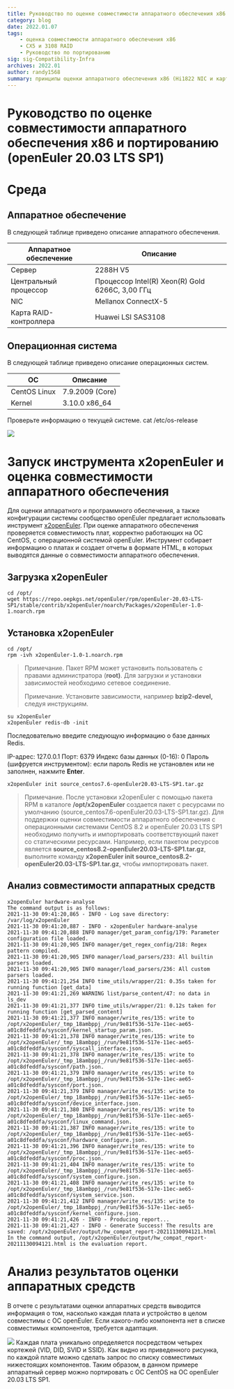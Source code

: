 ```yaml
---
title: Руководство по оценке совместимости аппаратного обеспечения x86 и портированию (openEuler 20.03 LTS SP1)  
category: blog 
date: 2022.01.07  
tags:  
    - оценка совместимости аппаратного обеспечения x86  
    - CX5 и 3108 RAID  
    - Руководство по портированию  
sig: sig-Compatibility-Infra  
archives: 2022.01 
author: randy1568  
summary: принципы оценки аппаратного обеспечения x86 (Hi1822 NIC и карта RAID-контроллера 3108)
---
```


# Руководство по оценке совместимости аппаратного обеспечения x86 и портированию (openEuler 20.03 LTS SP1)


# Среда

## Аппаратное обеспечение

В следующей таблице приведено описание аппаратного обеспечения.

| Аппаратное обеспечение | Описание                                        |
| ---------------------- | ----------------------------------------------- |
| Сервер                 | 2288H V5                                        |
| Центральный процессор  | Процессор Intel(R) Xeon(R) Gold 6266C, 3,00 ГГц |
| NIC                    | Mellanox ConnectX-5                             |
| Карта RAID-контроллера | Huawei LSI SAS3108                              |

## Операционная система

В следующей таблице приведено описание операционных систем.

| ОС           | Описание        |
| ------------ | --------------- |
| CentOS Linux | 7.9.2009 (Core) |
| Kernel       | 3.10.0  x86_64  |

Проверьте информацию о текущей системе.
cat /etc/os-release

<img src="./image/hardware-1.png">

# Запуск инструмента x2openEuler и оценка совместимости аппаратного обеспечения

Для оценки аппаратного и программного обеспечения, а также конфигурации системы сообщество openEuler предлагает использовать инструмент [x2openEuler](https://repo.oepkgs.net/openEuler/rpm/openEuler-20.03-LTS-SP1/stable/contrib/x2openEuler/noarch/Packages/). При оценке аппаратного обеспечения проверяется совместимость плат, корректно работающих на ОС CentOS, с операционной системой openEuler. Инструмент собирает информацию о платах и создает отчеты в формате HTML, в которых выводятся данные о совместимости аппаратного обеспечения.

## Загрузка x2openEuler

```
cd /opt/
wget https://repo.oepkgs.net/openEuler/rpm/openEuler-20.03-LTS-SP1/stable/contrib/x2openEuler/noarch/Packages/x2openEuler-1.0-1.noarch.rpm
```

## Установка x2openEuler

```
cd /opt/
rpm -ivh x2openEuler-1.0-1.noarch.rpm
```

> Примечание. Пакет RPM может установить пользователь с правами администратора (**root)**. Для загрузки и установки зависимостей необходимо сетевое соединение. 
>
> Примечание. Установите зависимости, например **bzip2-devel,** следуя инструкциям.

```
su x2openEuler
x2openEuler redis-db -init
```

Последовательно введите следующую информацию о базе данных Redis. 

IP-адрес: 127.0.0.1
Порт: 6379
Индекс базы данных (0-16): 0
Пароль (шифруется инструментом): если пароль Redis не установлен или не заполнен, нажмите **Enter**.

```
x2openEuler init source_centos7.6-openEuler20.03-LTS-SP1.tar.gz
```

> Примечание. После установки x2openEuler с помощью пакета RPM в каталоге **/opt/x2openEuler** создается пакет с ресурсами по умолчанию (source\_centos7.6-openEuler20.03-LTS-SP1.tar.gz). Для поддержки оценки совместимости аппаратного обеспечения с операционными системами CentOS 8.2 и openEuler 20.03 LTS SP1 необходимо получить и импортировать соответствующий пакет со статическими ресурсами. Например, если пакетом ресурсов является **source\_centos8.2-openEuler20.03-LTS-SP1.tar.gz**, выполните команду **x2openEuler init source\_centos8.2-openEuler20.03-LTS-SP1.tar.gz**, чтобы импортировать пакет.

## Анализ совместимости аппаратных средств

    x2openEuler hardware-analyse 
    ‏The command output is as follows:
    2021-11-30 09:41:20,865 - INFO - Log save directory: /var/log/x2openEuler
    2021-11-30 09:41:20,887 - INFO - x2openEuler hardware-analyse
    2021-11-30 09:41:20,888 INFO manager/get_param_config/179: Parameter configuration file loaded.
    2021-11-30 09:41:20,905 INFO manager/get_regex_config/218: Regex pattern compiled.
    2021-11-30 09:41:20,905 INFO manager/load_parsers/233: All builtin parsers loaded.
    2021-11-30 09:41:20,905 INFO manager/load_parsers/236: All custom parsers loaded.
    2021-11-30 09:41:21,254 INFO time_utils/wrapper/21: 0.35s taken for running function [get_data]
    2021-11-30 09:41:21,269 WARNING list/parse_content/47: no data in ls_dev
    2021-11-30 09:41:21,377 INFO time_utils/wrapper/21: 0.12s taken for running function [get_parsed_content]
    2021-11-30 09:41:21,377 INFO manager/write_res/135: write to /opt/x2openEuler/_tmp_18ambppj_/run/9e81f536-517e-11ec-ae65-a01c8dfeddfa/sysconf/kernel_startup_param.json.
    2021-11-30 09:41:21,378 INFO manager/write_res/135: write to /opt/x2openEuler/_tmp_18ambppj_/run/9e81f536-517e-11ec-ae65-a01c8dfeddfa/sysconf/syscall_interface.json.
    2021-11-30 09:41:21,378 INFO manager/write_res/135: write to /opt/x2openEuler/_tmp_18ambppj_/run/9e81f536-517e-11ec-ae65-a01c8dfeddfa/sysconf/path.json.
    2021-11-30 09:41:21,379 INFO manager/write_res/135: write to /opt/x2openEuler/_tmp_18ambppj_/run/9e81f536-517e-11ec-ae65-a01c8dfeddfa/sysconf/port.json.
    2021-11-30 09:41:21,379 INFO manager/write_res/135: write to /opt/x2openEuler/_tmp_18ambppj_/run/9e81f536-517e-11ec-ae65-a01c8dfeddfa/sysconf/device_interface.json.
    2021-11-30 09:41:21,380 INFO manager/write_res/135: write to /opt/x2openEuler/_tmp_18ambppj_/run/9e81f536-517e-11ec-ae65-a01c8dfeddfa/sysconf/linux_command.json.
    2021-11-30 09:41:21,387 INFO manager/write_res/135: write to /opt/x2openEuler/_tmp_18ambppj_/run/9e81f536-517e-11ec-ae65-a01c8dfeddfa/sysconf/hardware_configure.json.
    2021-11-30 09:41:21,396 INFO manager/write_res/135: write to /opt/x2openEuler/_tmp_18ambppj_/run/9e81f536-517e-11ec-ae65-a01c8dfeddfa/sysconf/proc.json.
    2021-11-30 09:41:21,404 INFO manager/write_res/135: write to /opt/x2openEuler/_tmp_18ambppj_/run/9e81f536-517e-11ec-ae65-a01c8dfeddfa/sysconf/system_configure.json.
    2021-11-30 09:41:21,408 INFO manager/write_res/135: write to /opt/x2openEuler/_tmp_18ambppj_/run/9e81f536-517e-11ec-ae65-a01c8dfeddfa/sysconf/system_service.json.
    2021-11-30 09:41:21,412 INFO manager/write_res/135: write to /opt/x2openEuler/_tmp_18ambppj_/run/9e81f536-517e-11ec-ae65-a01c8dfeddfa/sysconf/kernel_configure.json.
    2021-11-30 09:41:21,426 - INFO - Producing report...
    2021-11-30 09:41:21,427 - INFO - Generate Success! The results are saved: /opt/x2openEuler/output/hw_compat_report-20211130094121.html
    In the command output, /opt/x2openEuler/output/hw_compat_report-20211130094121.html is the evaluation report.

# Анализ результатов оценки аппаратных средств

В отчете с результатами оценки аппаратных средств выводится информация о том, насколько каждая плата и устройство в целом совместимы с ОС openEuler. Если какого-либо компонента нет в списке совместимых компонентов, требуется адаптация.

<img src="./image/hardware-5.png">
Каждая плата уникально определяется посредством четырех кортежей (VID, DID, SVID и SSID). Как видно из приведенного рисунка, по каждой плате можно сделать запрос по списку совместимых нижестоящих компонентов. Таким образом, в данном примере аппаратный сервер можно портировать с ОС CentOS на ОС openEuler 20.03 LTS SP1.
